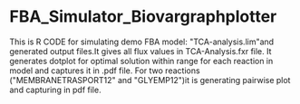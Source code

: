 # FBA_Simulator_Biovargraphplotter
This is R CODE for simulating demo FBA model: "TCA-analysis.lim"and generated output files.It gives all flux values in TCA-Analysis.fxr file.  It generates dotplot for optimal solution within range for each reaction in model and captures it in .pdf file. For two reactions ("MEMBRANETRASPORT12" and "GLYEMP12")it is generating pairwise plot and capturing in pdf file.
